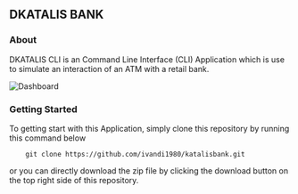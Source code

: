 ## DKATALIS BANK

### About

DKATALIS CLI is an Command Line Interface (CLI) Application which is use to simulate an interaction of an ATM with a retail bank.

![Dashboard](assets/cli_prev.png "This is the results of DKATALIS CLI APP's captured")

### Getting Started

To getting start with this Application, simply clone this repository by running this command below

```
    git clone https://github.com/ivandi1980/katalisbank.git
```

or you can directly download the zip file by clicking the download button on the top right side of this repository.
